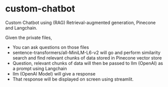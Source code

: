 # custom-chatbot
Custom Chatbot using (RAG) Retrieval-augmented generation, Pinecone and Langchain.

Given the private files, 
- You can ask questions on those files
- sentence-transformers/all-MiniLM-L6-v2 will go and perform similarity search and  find relevant chunks of data stored in Pinecone vector store
- Question, relevant chunks of data will then be passed to llm (OpenAI) as a prompt using Langchain
- llm (OpenAI Model) will give a response
- That response will be displayed on screen using streamlit.
